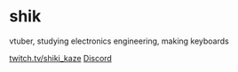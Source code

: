 # shik
vtuber, studying electronics engineering, making keyboards

[twitch.tv/shiki_kaze](https://twitch.tv/shiki_kaze)
[Discord](https://discord.com/invite/5uBdTfK)
